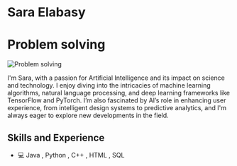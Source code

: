 # Sara Elabasy
# Problem solving
![Problem solving](https://arturssmirnovs.github.io/github-profile-readme-generator/images/banner.png)

I'm Sara, with a passion for Artificial Intelligence and its impact on science and technology. I enjoy diving into the intricacies of machine learning algorithms, natural language processing, and deep learning frameworks like TensorFlow and PyTorch. I’m also fascinated by AI’s role in enhancing user experience, from intelligent design systems to predictive analytics, and I'm always eager to explore new developments in the field.

## Skills and Experience
* 💻 Java , Python , C++ , HTML , SQL
